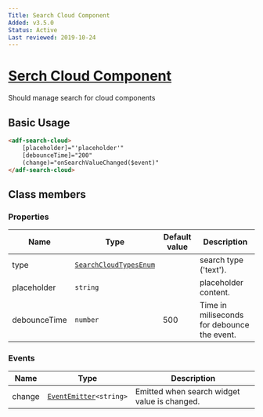 ```yaml
---
Title: Search Cloud Component
Added: v3.5.0
Status: Active
Last reviewed: 2019-10-24
---
```


# [Serch Cloud Component](../../../lib/core/search-cloud/search-cloud.component.ts "Defined in pagination.component.ts")

Should manage search for cloud components

## Basic Usage

```html
<adf-search-cloud>
    [placeholder]="'placeholder'"
    [debounceTime]="200"
    (change)="onSearchValueChanged($event)"
</adf-search-cloud>
```

## Class members

### Properties

| Name | Type | Default value | Description |
| ---- | ---- | ------------- | ----------- |
| type | [`SearchCloudTypesEnum`](../../../lib/core/models/search-cloud.model.ts) |  | search type ('text'). |
| placeholder | `string` |  | placeholder content. |
| debounceTime | `number` | 500 | Time in miliseconds for debounce the event. |

### Events

| Name | Type | Description |
| ---- | ---- | ----------- |
| change | [`EventEmitter`](https://angular.io/api/core/EventEmitter)`<string>` | Emitted when search widget value is changed. |
